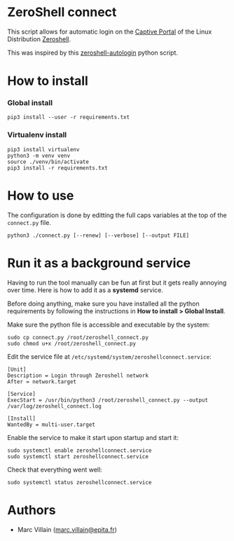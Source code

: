 ZeroShell connect
===

This script allows for automatic login on the [Captive Portal](https://zeroshell.org/shibboleth-captive-portal/) of the Linux
Distribution [Zeroshell](https://zeroshell.org).

This was inspired by this [zeroshell-autologin](https://code.google.com/archive/p/zeroshell-autologin/) python script.

# How to install

### Global install
```
pip3 install --user -r requirements.txt
```

### Virtualenv install
```
pip3 install virtualenv
python3 -m venv venv
source ./venv/bin/activate
pip3 install -r requirements.txt
```

# How to use

The configuration is done by editting the full caps variables at the top of the
`connect.py` file.

```
python3 ./connect.py [--renew] [--verbose] [--output FILE]
```

# Run it as a background service

Having to run the tool manually can be fun at first but it gets really annoying
over time. Here is how to add it as a **systemd** service.

Before doing anything, make sure you have installed all the python requirements
by following the instructions in **How to install > Global Install**.

Make sure the python file is accessible and executable by the system:
```
sudo cp connect.py /root/zeroshell_connect.py
sudo chmod u+x /root/zeroshell_connect.py
```

Edit the service file at `/etc/systemd/system/zeroshellconnect.service`:
```
[Unit]
Description = Login through Zeroshell network
After = network.target

[Service]
ExecStart = /usr/bin/python3 /root/zeroshell_connect.py --output /var/log/zeroshell_connect.log

[Install]
WantedBy = multi-user.target
```

Enable the service to make it start upon startup and start it:
```
sudo systemctl enable zeroshellconnect.service
sudo systemctl start zeroshellconnect.service
```

Check that everything went well:
```
sudo systemctl status zeroshellconnect.service
```

# Authors

* Marc Villain (marc.villain@epita.fr)
